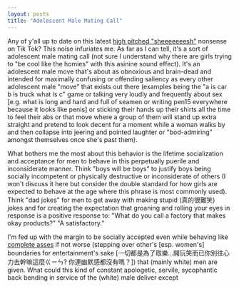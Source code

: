 ```yaml
---
layout: posts
title: "Adolescent Male Mating Call"
---
```


Any of y'all up to date on this latest [high pitched
"sheeeeeeesh"](https://www.youtube.com/watch?v=FbhoGV5XnvE) nonsense on Tik Tok?
This noise infuriates me. As far as I can tell, it's a sort of adolescent male
mating call (not sure I understand why there are girls trying to "be cool like
the homies" with this asinine sound effect). It's an adolescent male move that's
about as obnoxious and brain-dead and intended for maximally confusing or
offending saliency as every other adolescent male "move" that exists out there
(examples being the "a is car b is truck what is c" game or talking very loudly
and frequently about sex [e.g. what is long and hard and full of seamen or
writing pen15 everywhere because it looks like penis] or sticking their hands up
their shirts all the time to feel their abs or that move where a group of them
will stand up extra straight and pretend to look decent for a moment while a
woman walks by and then collapse into jeering and pointed laughter or
"bod-admiring" amongst themselves once she's past them).

What bothers me the most about this behavior is the lifetime socialization and
acceptance for men to behave in this perpetually puerile and inconsiderate
manner. Think "boys will be boys" to justify boys being socially incompetent or
physically destructive or inconsiderate of others (I won't discuss it here but
consider the double standard for how girls are expected to behave at the age
where this phrase is most commonly used). Think "dad jokes" for men to get away
with making stupid (真的很難笑) jokes and for creating the expectation that
groaning and rolling your eyes in response is a positive response to: "What do
you call a factory that makes okay products?" "A satisfactory."

I'm fed up with the margin to be socially accepted even while behaving like
[complete
asses](https://www.theguardian.com/politics/2019/jul/07/oxford-bullingdon-club-boris-johnson-sexism-violence-bullying-culture)
if not worse (stepping over other's [esp. women's] boundaries for
entertainment's sake [一切都是為了取樂...開玩笑而已你別往心力去幹嘛這麼ㄍㄧㄣ?
你連幽默感都沒有嗎？]) that (mainly white) men are given. What could this kind
of constant apologetic, servile, sycophantic back bending in service of the
(white) male deliver except
